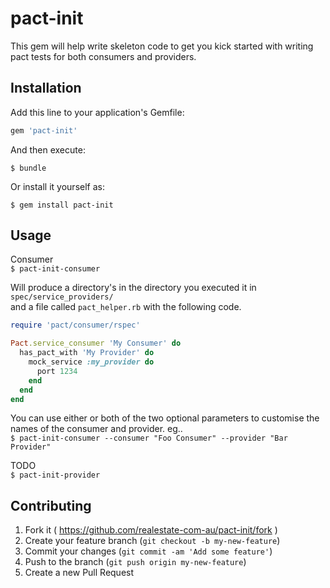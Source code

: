 
# pact-init

This gem will help write skeleton code to get you kick started with writing pact tests for both consumers and providers.

## Installation

Add this line to your application's Gemfile:

```ruby
gem 'pact-init'
```

And then execute:

    $ bundle

Or install it yourself as:

    $ gem install pact-init

## Usage
Consumer  
`$ pact-init-consumer`

Will produce a directory's in the directory you executed it in ```spec/service_providers/```  
and a file called ```pact_helper.rb``` with the following code.  
``` ruby
require 'pact/consumer/rspec'

Pact.service_consumer 'My Consumer' do
  has_pact_with 'My Provider' do
    mock_service :my_provider do
      port 1234
    end
  end
end
```

You can use either or both of the two optional parameters to customise the names of the consumer and provider. eg..  
`$ pact-init-consumer --consumer "Foo Consumer" --provider "Bar Provider" `  

TODO  
```$ pact-init-provider```

## Contributing

1. Fork it ( https://github.com/realestate-com-au/pact-init/fork )
2. Create your feature branch (`git checkout -b my-new-feature`)
3. Commit your changes (`git commit -am 'Add some feature'`)
4. Push to the branch (`git push origin my-new-feature`)
5. Create a new Pull Request
